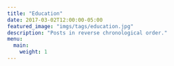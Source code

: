 ```yaml
---
title: "Education"
date: 2017-03-02T12:00:00-05:00
featured_image: "imgs/tags/education.jpg"
description: "Posts in reverse chronological order."
menu:
  main:
    weight: 1
---
```

